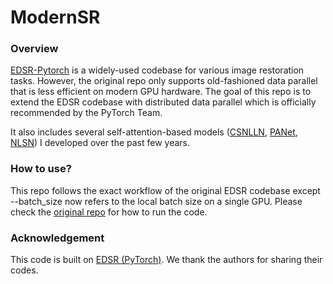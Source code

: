 # ModernSR

### Overview
[EDSR-Pytorch](https://github.com/thstkdgus35/EDSR-PyTorch) is a widely-used codebase for various image restoration tasks. However, the original repo only supports old-fashioned data parallel that is less efficient on modern GPU hardware. The goal of this repo is to extend the EDSR codebase with distributed data parallel which is officially recommended by the PyTorch Team. 

It also includes several self-attention-based models ([CSNLLN](https://openaccess.thecvf.com/content_CVPR_2020/papers/Mei_Image_Super-Resolution_With_Cross-Scale_Non-Local_Attention_and_Exhaustive_Self-Exemplars_Mining_CVPR_2020_paper.pdf), [PANet](https://arxiv.org/pdf/2004.13824.pdf), [NLSN](https://openaccess.thecvf.com/content/CVPR2021/papers/Mei_Image_Super-Resolution_With_Non-Local_Sparse_Attention_CVPR_2021_paper.pdf)) I developed over the past few years.

### How to use?
This repo follows the exact workflow of the original EDSR codebase except --batch_size now refers to the local batch size on a single GPU. Please check the [original repo](https://github.com/thstkdgus35/EDSR-PyTorch) for how to run the code.

### Acknowledgement
This code is built on [EDSR (PyTorch)](https://github.com/thstkdgus35/EDSR-PyTorch). We thank the authors for sharing their codes.

